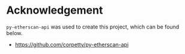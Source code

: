 # Acknowledgement
`py-etherscan-api` was used to create this project, which can be found below.

 - https://github.com/corpetty/py-etherscan-api
